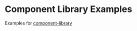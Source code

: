 # Component Library Examples

Examples for [component-library](https://kratapps.com/component-library)